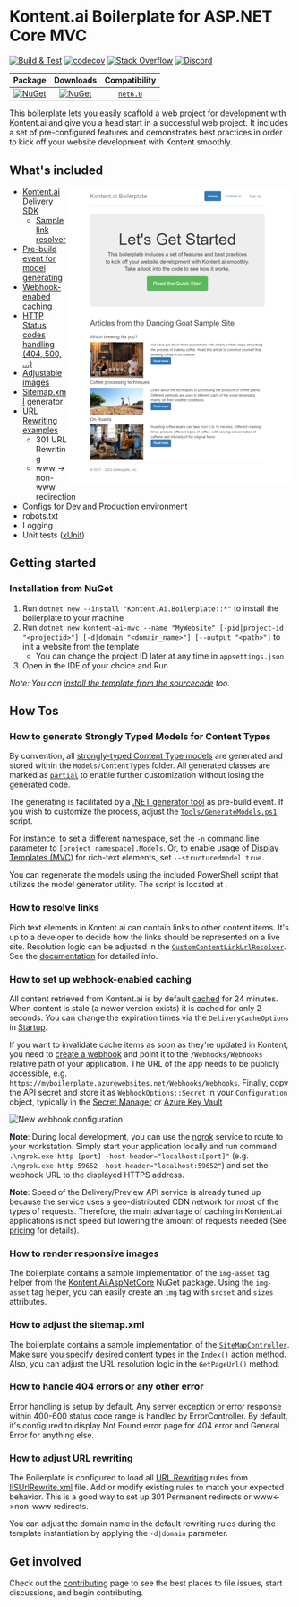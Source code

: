 # Kontent.ai Boilerplate for ASP.NET Core MVC

[![Build & Test](https://github.com/kontent-ai/boilerplate-net/actions/workflows/integrate.yml/badge.svg)](https://github.com/kontent-ai/boilerplate-net/actions/workflows/integrate.yml)
[![codecov](https://codecov.io/gh/kontent-ai/boilerplate-net/branch/master/graph/badge.svg?token=DThPm8Jowt)](https://codecov.io/gh/kontent-ai/boilerplate-net)
[![Stack Overflow](https://img.shields.io/badge/Stack%20Overflow-ASK%20NOW-FE7A16.svg?logo=stackoverflow&logoColor=white)](https://stackoverflow.com/tags/kontent-ai)
[![Discord](https://img.shields.io/discord/821885171984891914?color=%237289DA&label=Kontent.ai%20Discord&logo=discord)](https://discord.gg/SKCxwPtevJ)

|                                                            Package                                                            |                                                           Downloads                                                           |                        Compatibility                         |
| :---------------------------------------------------------------------------------------------------------------------------: | :---------------------------------------------------------------------------------------------------------------------------: | :----------------------------------------------------------: |
| [![NuGet](https://img.shields.io/nuget/v/Kontent.Ai.Boilerplate.svg)](https://www.nuget.org/packages/Kontent.Ai.Boilerplate/) | [![NuGet](https://img.shields.io/nuget/dt/Kontent.Ai.Boilerplate.svg)](https://www.nuget.org/packages/Kontent.Ai.Boilerplate) | [`net6.0`](https://dotnet.microsoft.com/download/dotnet/6.0) |

This boilerplate lets you easily scaffold a web project for development with Kontent.ai and give you a head start in a successful web project. It includes a set of pre-configured features and demonstrates best practices in order to kick off your website development with Kontent smoothly.

## What's included

[<img align="right" src="./img/template_thumbnail.png" alt="Boilerplate screenshot" />](./img/template.png)

- [Kontent.ai Delivery SDK](https://github.com/kontent-ai/delivery-sdk-net)
  - [Sample link resolver](#how-to-resolve-links)
- [Pre-build event for model generating](#how-to-generate-strongly-typed-models-for-content-types)
- [Webhook-enabed caching](#how-to-set-up-webhook-enabled-caching)
- [HTTP Status codes handling (404, 500, ...)](#how-to-handle-404-errors-or-any-other-error)
- [Adjustable images](#how-to-render-responsive-images)
- [Sitemap.xml](#how-to-adjust-the-sitemapxml) generator
- [URL Rewriting examples](#how-to-adjust-url-rewriting)
  - 301 URL Rewriting
  - www -> non-www redirection
- Configs for Dev and Production environment
- robots.txt
- Logging
- Unit tests ([xUnit](https://xunit.net/))

## Getting started

### Installation from NuGet

1. Run `dotnet new --install "Kontent.Ai.Boilerplate::*"` to install the boilerplate to your machine
2. Run `dotnet new kontent-ai-mvc --name "MyWebsite" [-pid|project-id "<projectid>"] [-d|domain "<domain_name>"] [--output "<path>"]` to init a website from the template
   - You can change the project ID later at any time in `appsettings.json`
3. Open in the IDE of your choice and Run

_Note: You can [install the template from the sourcecode](../../wiki/Installation-from-source) too._

## How Tos

### How to generate Strongly Typed Models for Content Types

By convention, all [strongly-typed Content Type models](https://github.com/kontent-ai/delivery-sdk-net/blob/master/docs/customization-and-extensibility/strongly-typed-models.md) are generated and stored within the `Models/ContentTypes` folder. All generated classes are marked as [`partial`](https://msdn.microsoft.com/en-us/library/wa80x488.aspx) to enable further customization without losing the generated code.

The generating is facilitated by a [.NET generator tool](https://github.com/kontent-ai/model-generator-net) as pre-build event. If you wish to customize the process, adjust the [`Tools/GenerateModels.ps1`](https://github.com/kontent-ai/boilerplate-net/blob/master/src/content/Kontent.Ai.Boilerplate/Tools/GenerateModels.ps1) script.

For instance, to set a different namespace, set the `-n` command line parameter to `[project namespace].Models`. Or, to enable usage of [Display Templates (MVC)](http://www.growingwiththeweb.com/2012/12/aspnet-mvc-display-and-editor-templates.html) for rich-text elements, set `--structuredmodel true`.

You can regenerate the models using the included PowerShell script that utilizes the model generator utility. The script is located at .

### How to resolve links

Rich text elements in Kontent.ai can contain links to other content items. It's up to a developer to decide how the links should be represented on a live site. Resolution logic can be adjusted in the [`CustomContentLinkUrlResolver`](https://github.com/kontent-ai/boilerplate-net/blob/master/src/content/Kontent.Ai.Boilerplate/Resolvers/CustomContentLinkUrlResolver.cs). See the [documentation](https://github.com/kontent-ai/delivery-sdk-net/blob/master/docs/customization-and-extensibility/rich-text/resolving-item-links.md) for detailed info.

### How to set up webhook-enabled caching

All content retrieved from Kontent.ai is by default [cached](https://github.com/kontent-ai/delivery-sdk-net/blob/master/docs/retrieving-data/caching.md) for 24 minutes. When content is stale (a newer version exists) it is cached for only 2 seconds. You can change the expiration times via the `DeliveryCacheOptions` in [Startup](https://github.com/kontent-ai/boilerplate-net/blob/master/src/content/Kontent.Ai.Boilerplate/Startup.cs#L42-L47).

If you want to invalidate cache items as soon as they're updated in Kontent, you need to [create a webhook](https://kontent.ai/learn/tutorials/develop-apps/integrate/webhooks#a-create-a-webhook) and point it to the `/Webhooks/Webhooks` relative path of your application. The URL of the app needs to be publicly accessible, e.g. `https://myboilerplate.azurewebsites.net/Webhooks/Webhooks`. Finally, copy the API secret and store it as `WebhookOptions::Secret` in your `Configuration` object, typically in the [Secret Manager](https://docs.microsoft.com/en-us/aspnet/core/security/app-secrets) or [Azure Key Vault](https://docs.microsoft.com/en-us/aspnet/core/security/key-vault-configuration)

![New webhook configuration](https://i.imgur.com/Zbp0UOL.png)

**Note**: During local development, you can use the [ngrok](https://ngrok.com/) service to route to your workstation. Simply start your application locally and run command `.\ngrok.exe http [port] -host-header="localhost:[port]"` (e.g. `.\ngrok.exe http 59652 -host-header="localhost:59652"`) and set the webhook URL to the displayed HTTPS address.

**Note**: Speed of the Delivery/Preview API service is already tuned up because the service uses a geo-distributed CDN network for most of the types of requests. Therefore, the main advantage of caching in Kontent.ai applications is not speed but lowering the amount of requests needed (See [pricing](https://kontent.ai/pricing) for details).

### How to render responsive images

The boilerplate contains a sample implementation of the `img-asset` tag helper from the [Kontent.Ai.AspNetCore](https://www.nuget.org/packages/Kontent.Ai.AspNetCore) NuGet package. Using the `img-asset` tag helper, you can easily create an `img` tag with `srcset` and `sizes` attributes.

### How to adjust the sitemap.xml

The boilerplate contains a sample implementation of the [`SiteMapController`](https://github.com/kontent-ai/boilerplate-net/blob/master/src/content/Kontent.Ai.Boilerplate/Controllers/SiteMapController.cs). Make sure you specify desired content types in the `Index()` action method. Also, you can adjust the URL resolution logic in the `GetPageUrl()` method.

### How to handle 404 errors or any other error

Error handling is setup by default. Any server exception or error response within 400-600 status code range is handled by ErrorController. By default, it's configured to display Not Found error page for 404 error and General Error for anything else.

### How to adjust URL rewriting

The Boilerplate is configured to load all [URL Rewriting](https://docs.microsoft.com/en-us/aspnet/core/fundamentals/url-rewriting) rules from [IISUrlRewrite.xml](/src/content/Kontent.Ai.Boilerplate/IISUrlRewrite.xml) file. Add or modify existing rules to match your expected behavior.
This is a good way to set up 301 Permanent redirects or www<->non-www redirects.

You can adjust the domain name in the default rewriting rules during the template instantiation by applying the `-d|domain` parameter.

## Get involved

Check out the [contributing](CONTRIBUTING.md) page to see the best places to file issues, start discussions, and begin contributing.
